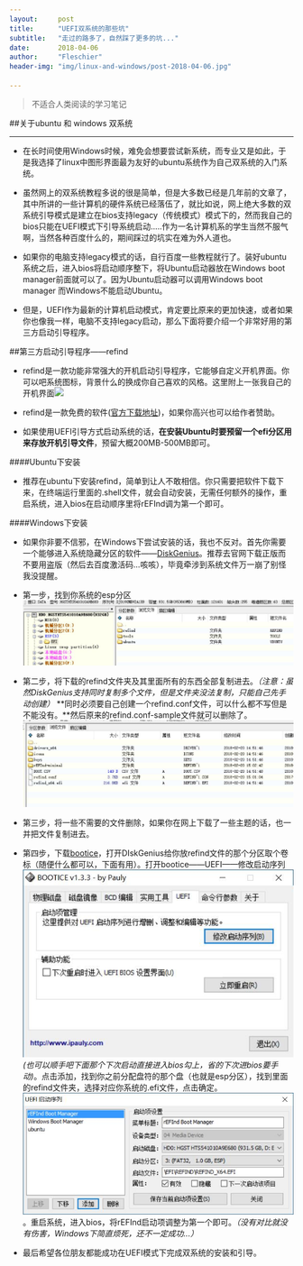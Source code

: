 ```yaml
---
layout:     post
title:      "UEFI双系统的那些坑"
subtitle:   "走过的路多了，自然踩了更多的坑..."
date:       2018-04-06
author:     "Fleschier"
header-img: "img/linux-and-windows/post-2018-04-06.jpg"

---
```

> 不适合人类阅读的学习笔记

##关于ubuntu 和 windows 双系统

---

- 在长时间使用Windows时候，难免会想要尝试新系统，而专业又是如此，于是我选择了linux中图形界面最为友好的ubuntu系统作为自己双系统的入门系统。

- 虽然网上的双系统教程多说的很是简单，但是大多数已经是几年前的文章了，其中所讲的一些计算机的硬件系统已经落伍了，就比如说，网上绝大多数的双系统引导模式是建立在bios支持legacy（传统模式）模式下的，然而我自己的bios只能在UEFI模式下引导系统启动.....作为一名计算机系的学生当然不服气啊，当然各种百度什么的，期间踩过的坑实在难为外人道也。

- 如果你的电脑支持legacy模式的话，自行百度一些教程就行了。装好ubuntu系统之后，进入bios将启动顺序整下，将Ubuntu启动器放在Windows boot manager前面就可以了。因为Ubuntu启动器可以调用Windows boot manager 而Windows不能启动Ubuntu。

- 但是，UEFI作为最新的计算机启动模式，肯定要比原来的更加快速，或者如果你也像我一样，电脑不支持legacy启动，那么下面将要介绍一个非常好用的第三方启动引导程序。

##第三方启动引导程序——refind

- refind是一款功能非常强大的开机启动引导程序，它能够自定义开机界面。你可以吧系统图标，背景什么的换成你自己喜欢的风格。这里附上一张我自己的开机界面![](/img/linux-and-windows/opening-bg.jpg)

- refind是一款免费的软件([官方下载地址](http://www.rodsbooks.com/refind/getting.html))，如果你高兴也可以给作者赞助。

- 如果使用UEFI引导方式启动系统的话，**在安装Ubuntu时要预留一个efi分区用来存放开机引导文件**，预留大概200MB-500MB即可。

####Ubuntu下安装
- 推荐在ubuntu下安装refind，简单到让人不敢相信。你只需要把软件下载下来，在终端运行里面的.shell文件，就会自动安装，无需任何额外的操作，重启系统，进入bios在启动顺序里将rEFInd调为第一个即可。

####Windows下安装
- 如果你非要不信邪，在Windows下尝试安装的话，我也不反对。首先你需要一个能够进入系统隐藏分区的软件——[DiskGenius](http://www.diskgenius.cn/)。推荐去官网下载正版而不要用盗版（然后去百度激活码...咳咳），毕竟牵涉到系统文件万一崩了别怪我没提醒。

- 第一步，找到你系统的esp分区![](/img/linux-and-windows/ubuntu-boot.jpg)

- 第二步，将下载的refind文件夹及其里面所有的东西全部复制进去。*（注意：虽然DiskGenius支持同时复制多个文件，但是文件夹没法复制，只能自己先手动创建）* **同时必须要自己创建一个refind.conf文件，可以什么都不写但是不能没有。**然后原来的refind.conf-sample文件就可以删除了。![](/img/linux-and-windows/refind-info.jpg)

- 第三步，将一些不需要的文件删除，如果你在网上下载了一些主题的话，也一并把文件复制进去。

- 第四步，下载[bootice](https://bootice.en.softonic.com/?ex=REG-60.2)，打开DIskGenius给你放refind文件的那个分区取个卷标（随便什么都可以，下面有用）。打开bootice——UEFI——修改启动序列![](/img/linux-and-windows/bootice01.jpg)*(也可以顺手吧下面那个下次启动直接进入bios勾上，省的下次进bios要手动)*。点击添加，找到你之前分配盘符的那个盘（也就是esp分区），找到里面的refind文件夹，选择对应你系统的.efi文件，点击确定。![](/img/linux-and-windows/bootice02.jpg)。重启系统，进入bios，将rEFInd启动项调整为第一个即可。*（没有对比就没有伤害，Windows下简直烦死，还不一定成功...）*

- 最后希望各位朋友都能成功在UEFI模式下完成双系统的安装和引导。